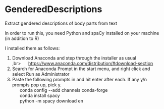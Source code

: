 # GenderedDescriptions
Extract gendered descriptions of body parts from text

In order to run this, you need Python and spaCy installed on your machine (in addition to R) 

I installed them as follows:
1. Download Anaconda and step through the installer as usual
,br>&nbsp;&nbsp;&nbsp;&nbsp;&nbsp;&nbsp;https://www.anaconda.com/distribution/#download-section
2. Search for Anaconda Prompt in the start menu, and right click and select Run as Administrator
3. Paste the following prompts in and hit enter after each. If any y/n prompts pop up, pick y.
<br>&nbsp;&nbsp;&nbsp;&nbsp;&nbsp;&nbsp;conda config --add channels conda-forge
<br>&nbsp;&nbsp;&nbsp;&nbsp;&nbsp;&nbsp;conda install spacy
<br>&nbsp;&nbsp;&nbsp;&nbsp;&nbsp;&nbsp;python -m spacy download en
